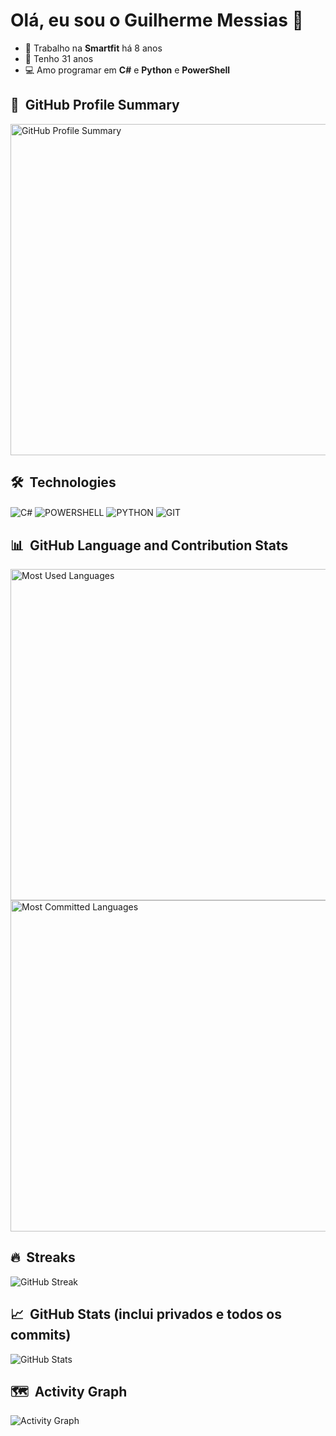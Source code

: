 # Olá, eu sou o Guilherme Messias 👋

- 🔭 Trabalho na **Smartfit** há 8 anos  
- 🎂 Tenho 31 anos  
- 💻 Amo programar em **C#** e **Python** e **PowerShell**

## 🌟 &nbsp;GitHub Profile Summary
<img width="530em" src="https://github-profile-summary-cards.vercel.app/api/cards/profile-details?username=gui-messias-melo&theme=radical" alt="GitHub Profile Summary"/>

## 🛠 &nbsp;Technologies
<p>
    <img align="center" alt="C#" src="https://img.shields.io/badge/C%23-68217A?style=for-the-badge&logo=csharp&logoColor=white">
    <img align="center" alt="POWERSHELL" src="https://img.shields.io/badge/PowerShell-1F3B73?style=for-the-badge&logo=powershell&logoColor=white">
    <img align="center" alt="PYTHON" src="https://img.shields.io/badge/Python-3776AB?style=for-the-badge&logo=python&logoColor=white">
    <img align="center" alt="GIT"src="https://img.shields.io/badge/GitHub-100000?style=for-the-badge&logo=github&logoColor=white">
</p>

## 📊 &nbsp;GitHub Language and Contribution Stats
<img width="530em" src="https://github-profile-summary-cards.vercel.app/api/cards/repos-per-language?username=gui-messias-melo&theme=radical" alt="Most Used Languages"/>
<img width="530em" src="https://github-profile-summary-cards.vercel.app/api/cards/most-commit-language?username=gui-messias-melo&theme=radical" alt="Most Committed Languages"/>

## 🔥 &nbsp;Streaks
<img src="https://streak-stats.demolab.com?user=gui-messias-melo&theme=radical" alt="GitHub Streak"/>

## 📈 &nbsp;GitHub Stats (inclui privados e todos os commits)
<img src="https://github-readme-stats.vercel.app/api?username=gui-messias-melo&show_icons=true&include_all_commits=true&count_private=true&theme=onedark" alt="GitHub Stats"/>

## 🗺️ &nbsp;Activity Graph
<img src="https://github-readme-activity-graph.vercel.app/graph?username=gui-messias-melo&theme=tokyo-night" alt="Activity Graph"/>
